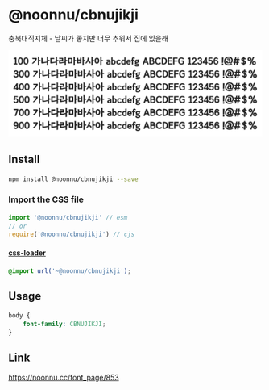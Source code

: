# @noonnu/cbnujikji

충북대직지체 - 날씨가 좋지만 너무 추워서 집에 있을래

![example](./example.png)

## Install

```bash
npm install @noonnu/cbnujikji --save
```

### Import the CSS file

```js
import '@noonnu/cbnujikji' // esm
// or
require('@noonnu/cbnujikji') // cjs
```

#### [css-loader](https://github.com/webpack-contrib/css-loader)

```css
@import url('~@noonnu/cbnujikji');
```

## Usage

```css
body {
    font-family: CBNUJIKJI;
}
```

## Link

https://noonnu.cc/font_page/853
